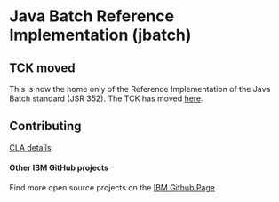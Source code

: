 Java Batch Reference Implementation (jbatch)
=======================

## TCK moved

This is now the home only of the Reference Implementation of the Java Batch standard (JSR 352).  The TCK has moved [here](https://github.com/WASdev/standards.jsr352.tck). 

## Contributing

[CLA details](CONTRIBUTING.md)

#### Other IBM GitHub projects

Find more open source projects on the [IBM Github Page](http://ibm.github.io/)
